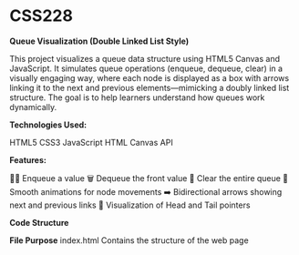 # CSS228

**Queue Visualization (Double Linked List Style)**

This project visualizes a queue data structure using HTML5 Canvas and JavaScript. It simulates queue operations (enqueue, dequeue, clear) in
a visually engaging way, where each node is displayed as a box with arrows linking it to the next and previous elements—mimicking a doubly
linked list structure. The goal is to help learners understand how queues work dynamically.


**Technologies Used:**

HTML5
CSS3
JavaScript
HTML Canvas API


**Features:**

👨‍💻 Enqueue a value
🗑️ Dequeue the front value
🔄 Clear the entire queue
🎨 Smooth animations for node movements
➡️ Bidirectional arrows showing next and previous links
🧠 Visualization of Head and Tail pointers


**Code Structure**

**File	            Purpose**
index.html	      Contains the structure of the web page
<script>	        Inline JavaScript to handle logic and visualization
<canvas>	        HTML5 canvas for drawing queue elements
VisualNode	      Class that manages position and movement of queue nodes


**How It Works**
  
Each node is a VisualNode object with properties: value, x, y, targetX, targetY.
On enqueue(): a new node is added to the queue and animated to its new position.
On dequeue(): the front node is removed and the remaining nodes shift left visually.
drawQueue() handles the animation loop and drawing arrows between nodes.
Arrows are drawn in both directions to simulate a doubly linked list structure.


**Conclusion**
This project shows an interactive way to understand queue operations and the concept of linked lists. 

